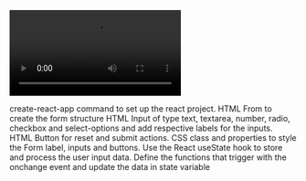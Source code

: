 

<video src="https://github.com/user-attachments/assets/b502f030-c95e-47ae-85b9-0811eef7b08f"></video>

create-react-app command to set up the react project.
HTML From to create the form structure
HTML Input of type text, textarea, number, radio, checkbox and select-options and add respective labels for the inputs.
HTML Button for reset and submit actions.
CSS class and properties to style the Form label, inputs and buttons.
Use the React useState hook to store and process the user input data.
Define the functions that trigger with the onchange event and update the data in state variable
